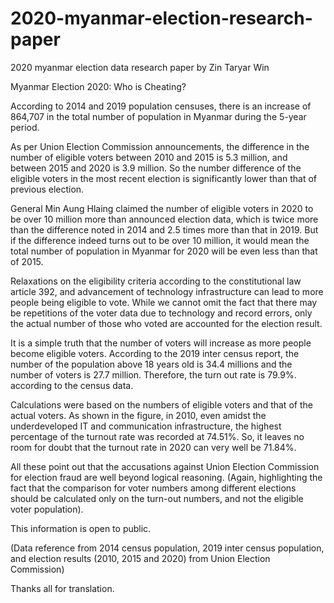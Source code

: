 # 2020-myanmar-election-research-paper
2020 myanmar election data research paper by Zin Taryar Win

Myanmar Election 2020: Who is Cheating?
 
According to 2014 and 2019 population censuses, there is an increase of 864,707 in the total number of population in Myanmar during the 5-year period. 
 
As per Union Election Commission announcements, the difference in the number of eligible voters between 2010 and 2015 is 5.3 million, and between 2015 and 2020 is 3.9 million. So the number difference of the eligible voters in the most recent election is significantly lower than that of previous election. 
 
General Min Aung Hlaing claimed the number of eligible voters in 2020 to be over 10 million more than announced election data, which is twice more than the difference noted in 2014 and 2.5 times more than that in 2019. But if the difference indeed turns out to be over 10 million, it would mean the total number of population in Myanmar for 2020 will be even less than that of 2015.  
 
Relaxations on the eligibility criteria according to the constitutional law article 392, and advancement of technology infrastructure can lead to more people being eligible to vote.   While we cannot omit the fact that there may be repetitions of the voter data due to technology and record errors, only the actual number of those who voted are accounted for the election result. 
 
It is a simple truth that the number of voters will increase as more people become eligible voters. According to the 2019 inter census report, the number of the population above 18 years old is 34.4 millions and the number of voters is 27.7 million. Therefore, the turn out rate is 79.9%. according to the census data. 
 
Calculations were based on the numbers of eligible voters and that of the actual voters. As shown in the figure, in 2010, even amidst the underdeveloped IT and communication infrastructure, the highest percentage of the turnout rate was recorded at 74.51%. So, it leaves no room for doubt that the turnout rate in 2020 can very well be 71.84%.  
   
All these point out that the accusations against Union Election Commission for election fraud are well beyond logical reasoning. (Again, highlighting the fact that the comparison for voter numbers among different elections should be calculated only on the turn-out numbers, and not the eligible voter population). 

This information is open to public. 

(Data reference from 2014 census population, 2019 inter census population, and election results (2010, 2015 and 2020) from Union Election Commission)

Thanks all for translation.

